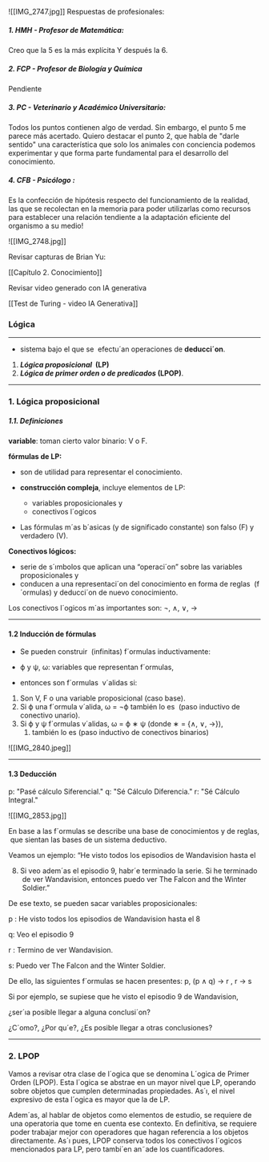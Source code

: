 
![[IMG_2747.jpg]]
Respuestas de profesionales:

 ##### 1. HMH -  Profesor de Matemática:

Creo que la 5 es la más explícita
Y después la 6.

  ##### 2. FCP - Profesor de Biología y Química

Pendiente 

 ##### 3. PC -  Veterinario y Académico Universitario:

Todos los puntos contienen algo de verdad. Sin embargo, el punto 5 me parece más acertado. Quiero destacar el punto 2, que habla de "darle sentido" una característica que solo los animales con conciencia podemos experimentar y que forma parte fundamental para el desarrollo del conocimiento.
 
 ##### 4. CFB - Psicólogo :

Es la confección de hipótesis respecto del funcionamiento de la realidad, las que se recolectan en la memoria para poder utilizarlas como recursos para establecer una relación tendiente a la adaptación eficiente del organismo a su medio!


![[IMG_2748.jpg]]

Revisar capturas de Brian Yu:

[[Capítulo 2. Conocimiento]]

Revisar video generado con IA generativa

[[Test de Turing - video IA Generativa]]


### Lógica
--- 

- sistema bajo el que se  efectu´an operaciones de **deducci´on**.

1. ***Lógica proposicional*  (LP)**
2. ***Lógica de primer orden o de predicados* (LPOP)**.


--- 
### 1. Lógica proposicional

##### 1.1. Definiciones

**variable**: toman cierto valor binario: V o F.

**fórmulas de LP:** 

- son de utilidad para representar el conocimiento.
- **construcción compleja**, incluye elementos de LP:
	- variables proposicionales y 
	- conectivos l´ogicos
	
- Las fórmulas m´as b´asicas (y de significado constante) son falso (F) y verdadero (V).

**Conectivos lógicos:**

- serie de s´ımbolos que aplican una “operaci´on” sobre las variables proposicionales y
- conducen a una representaci´on del conocimiento en forma de reglas  (f´ormulas) y deducci´on de nuevo conocimiento.

Los conectivos l´ogicos m´as importantes son: ¬, ∧, ∨, →

--- 
#### 1.2 Inducción de fórmulas

- Se pueden construir  (infinitas) f´ormulas inductivamente:

- ϕ y ψ, ω: variables que representan f´ormulas, 



- entonces son f´ormulas  v´alidas si:


1. Son V, F o una variable proposicional (caso base).
2. Si ϕ una f´ormula v´alida, ω = ¬ϕ también lo es  (paso inductivo de conectivo unario).
3. Si ϕ y ψ f´ormulas v´alidas, ω = ϕ ∗ ψ (donde ∗ = {∧, ∨, →}),
	1. también lo es (paso inductivo de conectivos binarios)


![[IMG_2840.jpeg]]

--- 
#### 1.3 Deducción

p: "Pasé cálculo Siferencial."
q: "Sé Cálculo Diferencia."
r: "Sé Cálculo Integral."

![[IMG_2853.jpg]]



























En base a las f´ormulas se describe una base de conocimientos y de reglas,  que sientan las bases de un sistema deductivo.

Veamos un ejemplo: “He visto todos los episodios de Wandavision hasta el

8. Si veo adem´as el episodio 9, habr´e terminado la serie. Si he terminado  de ver Wandavision, entonces puedo ver The Falcon and the Winter  Soldier.”

De ese texto, se pueden sacar variables proposicionales:

p : He visto todos los episodios de Wandavision hasta el 8

q: Veo el episodio 9

r : Termino de ver Wandavision.

s: Puedo ver The Falcon and the Winter Soldier.

De ello, las siguientes f´ormulas se hacen presentes: p, (p ∧ q) → r , r → s

Si por ejemplo, se supiese que he visto el episodio 9 de Wandavision,

¿ser´ıa posible llegar a alguna conclusi´on?

¿C´omo?, ¿Por qu´e?, ¿Es posible llegar a otras conclusiones?

--- 
### 2. LPOP


Vamos a revisar otra clase de l´ogica que se denomina L´ogica de Primer  Orden (LPOP). Esta l´ogica se abstrae en un mayor nivel que LP, operando  sobre objetos que cumplen determinadas propiedades. As´ı, el nivel  expresivo de esta l´ogica es mayor que la de LP.

Adem´as, al hablar de objetos como elementos de estudio, se requiere de  una operatoria que tome en cuenta ese contexto. En definitiva, se requiere  poder trabajar mejor con operadores que hagan referencia a los objetos  directamente. As´ı pues, LPOP conserva todos los conectivos l´ogicos  mencionados para LP, pero tambi´en an˜ade los cuantificadores.

